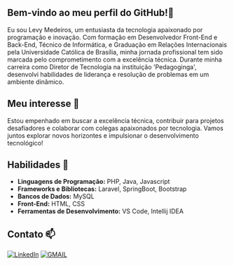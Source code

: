 ## Bem-vindo ao meu perfil do GitHub!👋
Eu sou Levy Medeiros, um entusiasta da tecnologia apaixonado por programação e inovação. Com formação em Desenvolvedor Front-End e Back-End, Técnico de Informática, e Graduação em Relações Internacionais pela Universidade Católica de Brasília, minha jornada profissional tem sido marcada pelo comprometimento com a excelência técnica. Durante minha carreira como Diretor de Tecnologia na instituição 'Pedagoginga', desenvolvi habilidades de liderança e resolução de problemas em um ambiente dinâmico. 
## Meu interesse 🔭
Estou empenhado em buscar a excelência técnica, contribuir para projetos desafiadores e colaborar com colegas apaixonados por tecnologia. Vamos juntos explorar novos horizontes e impulsionar o desenvolvimento tecnológico!
## Habilidades 🌱
- **Linguagens de Programação:** PHP, Java, Javascript
- **Frameworks e Bibliotecas:** Laravel, SpringBoot, Bootstrap
- **Bancos de Dados:** MySQL
- **Front-End:** HTML, CSS
- **Ferramentas de Desenvolvimento:** VS Code, Intellij IDEA
## Contato 📫
[![LinkedIn](https://img.shields.io/badge/LinkedIn-000?style=for-the-badge&logo=linkedin&logoColor=0E76A8)](https://www.linkedin.com/in/levy-mello-pereira-fernandes-medeiros-41a117217/)
[![GMAIL](https://img.shields.io/badge/Gmail-D14836?style=for-the-badge&logo=gmail&logoColor=white)](levymello.medeiros@gmail.com)

